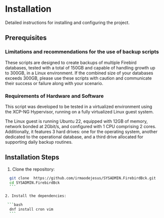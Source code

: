 # Installation

Detailed instructions for installing and configuring the project.

## Prerequisites

### Limitations and recommendations for the use of backup scripts

These scripts are designed to create backups of multiple Firebird databases, tested with a total of 150GB and capable of handling growth up to 300GB, in a Linux environment. If the combined size of your databases exceeds 300GB, please use these scripts with caution and communicate their success or failure along with your scenario.

### Requirements of Hardware and Software

This script was developed to be tested in a virtualized environment using the XCP-NG Hypervisor, running on a fully virtualized Linux guest system.

The Linux guest is running Ubuntu 22, equipped with 12GB of memory, network bonded at 2Gbit/s, and configured with 1 CPU comprising 2 cores. Additionally, it features 3 hard drives: one for the operating system, another dedicated to the operational database, and a third drive allocated for supporting daily backup routines.

## Installation Steps

1. Clone the repository:

  ```bash
    git clone  https://github.com/irmaodejesus/SYSADMIN.FirebirdBck.git
    cd SYSADMIN.FirebirdBck
    ```

2. Install the dependencies:

   ```bash
    dnf install cron vim
    ```
